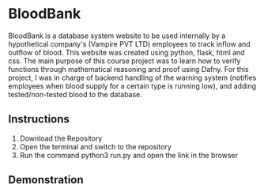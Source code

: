 # BloodBank
BloodBank is a database system website to be used internally by a hypothetical company's (Vampire PVT LTD) employees to track inflow and outflow of blood. This website was created using python, flask, html and css. The main purpose of this course project was to learn how to verify functions through mathematical reasoning and proof using Dafny. For this project, I was in charge of backend handling of the warning system (notifies employees when blood supply for a certain type is running low), and adding tested/non-tested blood to the database. 

## Instructions

1. Download the Repository
2. Open the terminal and switch to the repository
3. Run the command python3 run.py and open the link in the browser

## Demonstration
